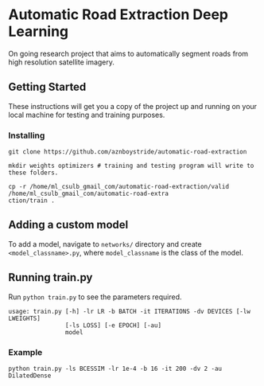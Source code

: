 # Automatic Road Extraction Deep Learning

On going research project that aims to automatically segment roads from high resolution satellite imagery.

## Getting Started

These instructions will get you a copy of the project up and running on your local machine for testing and training purposes.

### Installing

```
git clone https://github.com/aznboystride/automatic-road-extraction

mkdir weights optimizers # training and testing program will write to these folders.

cp -r /home/ml_csulb_gmail_com/automatic-road-extraction/valid /home/ml_csulb_gmail_com/automatic-road-extra
ction/train .
```

## Adding a custom model

To add a model, navigate to `networks/` directory and create `<model_classname>.py`, where `model_classname` is the class of the model.

## Running train.py

Run `python train.py` to see the parameters required.

```
usage: train.py [-h] -lr LR -b BATCH -it ITERATIONS -dv DEVICES [-lw LWEIGHTS]
                [-ls LOSS] [-e EPOCH] [-au]
                model
```

### Example

`python train.py -ls BCESSIM -lr 1e-4 -b 16 -it 200 -dv 2 -au DilatedDense`
